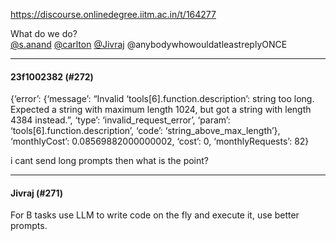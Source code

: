 https://discourse.onlinedegree.iitm.ac.in/t/164277

What do we do?<br/>
<a class="mention" href="/u/s.anand">@s.anand</a> <a class="mention" href="/u/carlton">@carlton</a> <a class="mention" href="/u/jivraj">@Jivraj</a> <span class="mention">@anybodywhowouldatleastreplyONCE</span></p><hr>

<h4>23f1002382 (#272)</h4>
<p>{‘error’: {‘message’: “Invalid ‘tools[6].function.description’: string too long. Expected a string with maximum length 1024, but got a string with length 4384 instead.”, ‘type’: ‘invalid_request_error’, ‘param’: ‘tools[6].function.description’, ‘code’: ‘string_above_max_length’}, ‘monthlyCost’: 0.08569882000000002, ‘cost’: 0, ‘monthlyRequests’: 82}</p>
<p>i cant send long prompts then what is the point?</p><hr>

<h4>Jivraj (#271)</h4>
<p>For B tasks use LLM to write code on the fly and execute it, use better prompts.